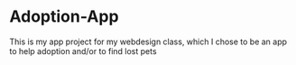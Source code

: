 # Adoption-App
This is my app project for my webdesign class, which I chose to be an app to help adoption and/or to find lost pets
